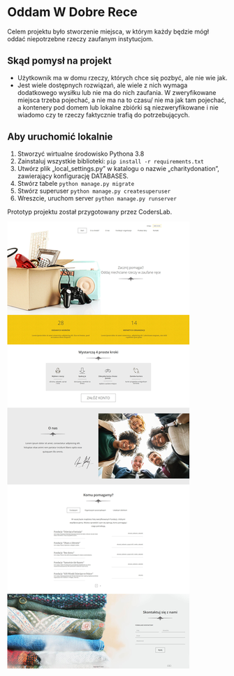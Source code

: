 # Oddam W Dobre Rece

Celem projektu było stworzenie miejsca, w którym każdy będzie mógł oddać niepotrzebne rzeczy zaufanym instytucjom.

## Skąd pomysł na projekt

- Użytkownik ma w domu rzeczy, których chce się pozbyć, ale nie wie jak.
- Jest wiele dostępnych rozwiązań, ale wiele z nich wymaga dodatkowego wysiłku lub nie ma do nich zaufania. W zweryfikowane miejsca trzeba pojechać, a nie ma na to czasu/ nie ma jak tam pojechać, a kontenery pod domem lub lokalne zbiórki są niezweryfikowane i nie wiadomo czy te rzeczy faktycznie trafią do potrzebujących.

## Aby uruchomić lokalnie

  1. Stworzyć wirtualne środowisko Pythona 3.8
  2. Zainstaluj wszystkie biblioteki:  `pip install -r requirements.txt`
  3. Utwórz plik „local_settings.py” w katalogu o nazwie „charitydonation”, zawierający konfigurację DATABASES.
  4. Stwórz tabele `python manage.py migrate`
  5. Stwórz superuser `python manage.py createsuperuser`
  6. Wreszcie, uruchom server `python manage.py runserver`

Prototyp projektu został przygotowany przez CodersLab.

![index ss](readme/index.jpg)